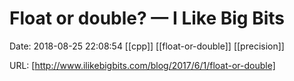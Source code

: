 # Float or double? — I Like Big Bits

Date: 2018-08-25 22:08:54
[[cpp]] [[float-or-double]] [[precision]]

URL: [http://www.ilikebigbits.com/blog/2017/6/1/float-or-double]
